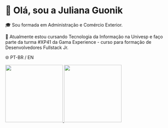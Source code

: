 # :wave: Olá, sou a Juliana Guonik

🎓 Sou formada em Administração e Comércio Exterior.

🌱 Atualmente estou cursando Tecnologia da Informação na Univesp e faço parte da turma #XP41 da Gama Experience - curso para formação de Desenvolvedores Fullstack Jr.

:globe_with_meridians: PT-BR / EN


 


<div>
<a href="https://github.com/juguonik">
<img height="180em" src="https://github-readme-stats.vercel.app/api/top-langs/?username=juguonik&layout=compact&langs_count=7&theme=dracula"/>
<img height="180em" src="https://github-readme-stats.vercel.app/api?username=juguonik&show_icons=true&theme=dracula&include_all_commits=true&count_private=true"/>
</div>
